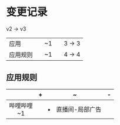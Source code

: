 # 变更记录

v2 -> v3

||||||
|-|:-:|:-:|:-:|:-:|
|应用||~1||3 -> 3|
|应用规则||~1||4 -> 4|

## 应用规则

||+|~|-|
|:-:|-|-|-|
|哔哩哔哩<br>~1||<li>直播间-局部广告||

